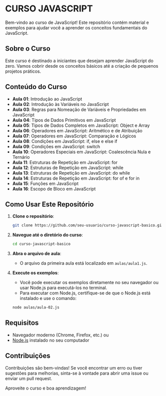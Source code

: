 # CURSO JAVASCRIPT

Bem-vindo ao curso de JavaScript! Este repositório contém material e exemplos para ajudar você a aprender os conceitos fundamentais do JavaScript.

## Sobre o Curso

Este curso é destinado a iniciantes que desejam aprender JavaScript do zero. Vamos cobrir desde os conceitos básicos até a criação de pequenos projetos práticos.

## Conteúdo do Curso

- **Aula 01**: Introdução ao JavaScript
- **Aula 02**: Introdução às Variáveis no JavaScript
- **Aula 03**: Regras para Nomeação de Variáveis e Propriedades em JavaScript
- **Aula 04**: Tipos de Dados Primitivos em JavaScript
- **Aula 05**: Tipos de Dados Completos em JavaScript: Object e Array
- **Aula 06**: Operadores em JavaScript: Aritmético e de Atribuição
- **Aula 07**: Operadores em JavaScript: Comparação e Lógicos
- **Aula 08**: Condições em JavaScript: if, else e else if
- **Aula 09**: Condições em JavaScript: switch
- **Aula 10**: Operadores Especiais em JavaScript: Coalescência Nula e Ternário
- **Aula 11**: Estruturas de Repetição em JavaScript: for
- **Aula 12**: Estruturas de Repetição em JavaScript: while
- **Aula 13**: Estruturas de Repetição em JavaScript: do while
- **Aula 14**: Estruturas de Repetição em JavaScript: for of e for in
- **Aula 15**: Funções em JavaScript
- **Aula 16**: Escopo de Bloco em JavaScript

## Como Usar Este Repositório

1. **Clone o repositório**:
    ```bash
    git clone https://github.com/seu-usuario/curso-javascript-basico.git
    ```

2. **Navegue até o diretório do curso**:
    ```bash
    cd curso-javascript-basico
    ```

3. **Abra o arquivo de aula**:
    - O arquivo da primeira aula está localizado em `aulas/aula1.js`.

4. **Execute os exemplos**:
    - Você pode executar os exemplos diretamente no seu navegador ou usar Node.js para executá-los no terminal.
    - Para executar com Node.js, certifique-se de que o Node.js está instalado e use o comando:
   

    ```bash
    node aulas/aula-02.js
    ```

## Requisitos

- Navegador moderno (Chrome, Firefox, etc.) ou
- [Node.js](https://nodejs.org/) instalado no seu computador

## Contribuições

Contribuições são bem-vindas! Se você encontrar um erro ou tiver sugestões para melhorias, sinta-se à vontade para abrir uma issue ou enviar um pull request.

Aproveite o curso e boa aprendizagem!
